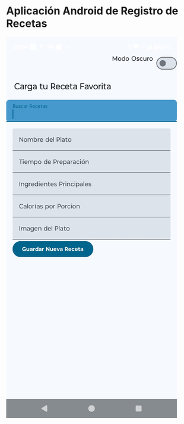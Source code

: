 # Aplicación Android de Registro de Recetas

![Vista Principal de la Pantalla Modo Claro](Imagenes/Img_1.jpg)
